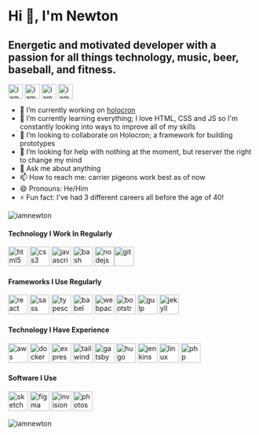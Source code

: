 # Hi 👋, I'm Newton
## Energetic and motivated developer with a passion for all things technology, music, beer, baseball, and fitness.

<a href="https://linkedin.com/in/iamnewton" target="blank"><img align="center" src="https://cdn.jsdelivr.net/npm/simple-icons@3.0.1/icons/linkedin.svg" alt="iamnewton" height="30" width="30" /></a>
<a href="https://stackoverflow.com/users/iamnewton" target="blank"><img align="center" src="https://cdn.jsdelivr.net/npm/simple-icons@3.0.1/icons/stackoverflow.svg" alt="iamnewton" height="30" width="30" /></a>
<a href="https://codepen.io/iamnewton" target="blank"><img align="center" src="https://cdn.jsdelivr.net/npm/simple-icons@3.0.1/icons/codepen.svg" alt="iamnewton" height="30" width="30" /></a>
<a href="https://twitter.com/iamnewton" target="blank"><img align="center" src="https://cdn.jsdelivr.net/npm/simple-icons@3.0.1/icons/twitter.svg" alt="iamnewton" height="30" width="30" /></a>

- 🔭 I’m currently working on [holocron](https://github.com/the-holocron)
- 🌱 I’m currently learning everything; I love HTML, CSS and JS so I'm constantly looking into ways to improve all of my skills
- 👯 I’m looking to collaborate on Holocron; a framework for building prototypes
- 🤔 I’m looking for help with nothing at the moment, but reserver the right to change my mind
- 💬 Ask me about anything
- 📫 How to reach me: carrier pigeons work best as of now
- 😄 Pronouns: He/Him
- ⚡ Fun fact: I've had 3 different careers all before the age of 40!

<p><img src="https://github-readme-stats.vercel.app/api/top-langs/?username=iamnewton&layout=compact&hide=html" alt="iamnewton" /></p>

#### Technology I Work In Regularly

<img src="https://devicons.github.io/devicon/devicon.git/icons/html5/html5-original-wordmark.svg" alt="html5" width="40" height="40"/> <img src="https://devicons.github.io/devicon/devicon.git/icons/css3/css3-original-wordmark.svg" alt="css3" width="40" height="40"/> <img src="https://devicons.github.io/devicon/devicon.git/icons/javascript/javascript-original.svg" alt="javascript" width="40" height="40"/> <img src="https://www.vectorlogo.zone/logos/gnu_bash/gnu_bash-icon.svg" alt="bash" width="40" height="40"/> <img src="https://devicons.github.io/devicon/devicon.git/icons/nodejs/nodejs-original-wordmark.svg" alt="nodejs" width="40" height="40"/><img src="https://www.vectorlogo.zone/logos/git-scm/git-scm-icon.svg" alt="git" width="40" height="40"/> 

#### Frameworks I Use Regularly

<img src="https://devicons.github.io/devicon/devicon.git/icons/react/react-original-wordmark.svg" alt="react" width="40" height="40"/> <img src="https://devicons.github.io/devicon/devicon.git/icons/sass/sass-original.svg" alt="sass" width="40" height="40"/> <img src="https://devicons.github.io/devicon/devicon.git/icons/typescript/typescript-original.svg" alt="typescript" width="40" height="40"/> <img src="https://www.vectorlogo.zone/logos/babeljs/babeljs-icon.svg" alt="babel" width="40" height="40"/>  <img src="https://devicons.github.io/devicon/devicon.git/icons/webpack/webpack-original.svg" alt="webpack" width="40" height="40"/> <img src="https://devicons.github.io/devicon/devicon.git/icons/bootstrap/bootstrap-plain.svg" alt="bootstrap" width="40" height="40"/>  <img src="https://devicons.github.io/devicon/devicon.git/icons/gulp/gulp-plain.svg" alt="gulp" width="40" height="40"/> <img src="https://www.vectorlogo.zone/logos/jekyllrb/jekyllrb-icon.svg" alt="jekyll" width="40" height="40"/> 

#### Technology I Have Experience

<p align="left"><img src="https://devicons.github.io/devicon/devicon.git/icons/amazonwebservices/amazonwebservices-original-wordmark.svg" alt="aws" width="40" height="40"/> <img src="https://devicons.github.io/devicon/devicon.git/icons/docker/docker-original-wordmark.svg" alt="docker" width="40" height="40"/> <img src="https://devicons.github.io/devicon/devicon.git/icons/express/express-original-wordmark.svg" alt="express" width="40" height="40"/> <img src="https://www.vectorlogo.zone/logos/tailwindcss/tailwindcss-icon.svg" alt="tailwind" width="40" height="40"/> <img src="https://www.vectorlogo.zone/logos/gatsbyjs/gatsbyjs-icon.svg" alt="gatsby" width="40" height="40"/> <img src="https://api.iconify.design/logos-hugo.svg" alt="hugo" width="40" height="40"/>  <img src="https://www.vectorlogo.zone/logos/jenkins/jenkins-icon.svg" alt="jenkins" width="40" height="40"/> <img src="https://devicons.github.io/devicon/devicon.git/icons/linux/linux-original.svg" alt="linux" width="40" height="40"/> <img src="https://devicons.github.io/devicon/devicon.git/icons/php/php-original.svg" alt="php" width="40" height="40"/> </p>

#### Software I Use

<img src="https://www.vectorlogo.zone/logos/sketchapp/sketchapp-icon.svg" alt="sketch" width="40" height="40"/> <img src="https://www.vectorlogo.zone/logos/figma/figma-icon.svg" alt="figma" width="40" height="40"/> <img src="https://www.vectorlogo.zone/logos/invisionapp/invisionapp-icon.svg" alt="invision" width="40" height="40"/> <img src="https://devicons.github.io/devicon/devicon.git/icons/photoshop/photoshop-plain.svg" alt="photoshop" width="40" height="40"/>

<p><img src="https://github-readme-stats.vercel.app/api?username=iamnewton&show_icons=true" alt="iamnewton" /></p>

